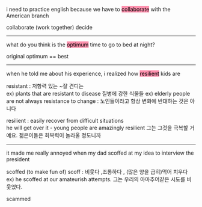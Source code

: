 
i need to practice english because we have to <mark style="background: #FF5582A6;">collaborate</mark> with the American branch

collaborate  (work together)
decide

-------------------------------

what do you think is the <mark style="background: #FF5582A6;">optimum</mark> time to go to bed at night?

original
optimum == best

------------------------------------

when he told me about his experience, i realized how <mark style="background: #FF5582A6;">resilient</mark> kids are

resistant : 저항력 있는 ~잘 견디는               
ex)  plants that are resistant to disease 질병에 강한 식물들
ex)  elderly people are not always resistance to change : 노인들이라고 항상 변화에 반대하는 것은 아니다

resilient : easily recover from difficult situations           
he will get over it - young people are amazingly resilient
그는 그것을 극복할 거예요. 젊은이들은 회복력이 놀라울 정도니까

------------------------------------------------------------------------
it made me really annoyed when my dad scoffed at my idea to interview the president

scoffed (to make fun of)              scoff : 비웃다 ,조롱하다 , (많은 양을 급히)먹어 치우다
ex) he scoffed at our amateurish attempts. 그는 우리의 아마추어같은 시도를 비웃었다.

scammed



 
